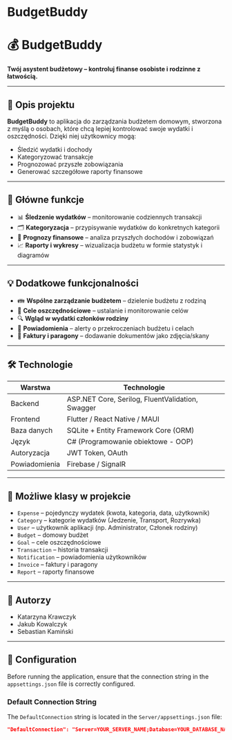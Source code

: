 # BudgetBuddy

# 💰 BudgetBuddy

**Twój asystent budżetowy – kontroluj finanse osobiste i rodzinne z łatwością.**

---

## 📝 Opis projektu

**BudgetBuddy** to aplikacja do zarządzania budżetem domowym, stworzona z myślą o osobach, które chcą lepiej kontrolować swoje wydatki i oszczędności. Dzięki niej użytkownicy mogą:

- Śledzić wydatki i dochody
- Kategoryzować transakcje
- Prognozować przyszłe zobowiązania
- Generować szczegółowe raporty finansowe

---

## 🚀 Główne funkcje

- 📊 **Śledzenie wydatków** – monitorowanie codziennych transakcji
- 🗂️ **Kategoryzacja** – przypisywanie wydatków do konkretnych kategorii
- 📅 **Prognozy finansowe** – analiza przyszłych dochodów i zobowiązań
- 📈 **Raporty i wykresy** – wizualizacja budżetu w formie statystyk i diagramów

---

## 💡 Dodatkowe funkcjonalności

- 👪 **Wspólne zarządzanie budżetem** – dzielenie budżetu z rodziną
- 🎯 **Cele oszczędnościowe** – ustalanie i monitorowanie celów
- 🔍 **Wgląd w wydatki członków rodziny**
- 🔔 **Powiadomienia** – alerty o przekroczeniach budżetu i celach
- 🧾 **Faktury i paragony** – dodawanie dokumentów jako zdjęcia/skany

---

## 🛠️ Technologie

| Warstwa       | Technologie                                                                 |
|---------------|------------------------------------------------------------------------------|
| Backend       | ASP.NET Core, Serilog, FluentValidation, Swagger                            |
| Frontend      | Flutter / React Native / MAUI                                               |
| Baza danych   | SQLite + Entity Framework Core (ORM)                                        |
| Język         | C# (Programowanie obiektowe - OOP)                                           |
| Autoryzacja   | JWT Token, OAuth                                                            |
| Powiadomienia | Firebase / SignalR                                                          |

---

## 🧱 Możliwe klasy w projekcie

- `Expense` – pojedynczy wydatek (kwota, kategoria, data, użytkownik)
- `Category` – kategorie wydatków (Jedzenie, Transport, Rozrywka)
- `User` – użytkownik aplikacji (np. Administrator, Członek rodziny)
- `Budget` – domowy budżet
- `Goal` – cele oszczędnościowe
- `Transaction` – historia transakcji
- `Notification` – powiadomienia użytkowników
- `Invoice` – faktury i paragony
- `Report` – raporty finansowe

---

## 👥 Autorzy

- Katarzyna Krawczyk  
- Jakub Kowalczyk  
- Sebastian Kamiński

---

## 🔧 Configuration

Before running the application, ensure that the connection string in the `appsettings.json` file is correctly configured.

### Default Connection String

The `DefaultConnection` string is located in the `Server/appsettings.json` file:

```json
"DefaultConnection": "Server=YOUR_SERVER_NAME;Database=YOUR_DATABASE_NAME;Trusted_Connection=True;MultipleActiveResultSets=true;TrustServerCertificate=true"

